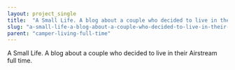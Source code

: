 ```yaml
---
layout: project_single
title:  "A Small Life. A blog about a couple who decided to live in their Airstream full time."
slug: "a-small-life-a-blog-about-a-couple-who-decided-to-live-in-their-airstream"
parent: "camper-living-full-time"
---
```

A Small Life. A blog about a couple who decided to live in their Airstream full time.